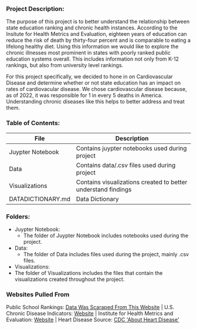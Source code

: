 ### Project Description:
The purpose of this project is to better understand the relationship between state education ranking and chronic health instances. According to the Insitute for Health Metrics and Evaluation, eighteen years of education can reduce the risk of death by thirty-four percent and is comparable to eating a lifelong healthy diet. Using this information we would like to explore the chronic illnesses most prominent in states with poorly ranked public education systems overall. This includes information not only from K-12 rankings, but also from university level rankings.

For this project specifically, we decided to hone in on Cardiovascular Disease and determine whether or not state education has an impact on rates of cardiovacular disease. We chose cardiovascular disease because, as of 2022, it was responsible for 1 in every 5 deaths in America. Understanding chronic diseases like this helps to better address and treat them. 
 
### Table of Contents:
| File | Description |
|------------------|----------------------------|
| Juypter Notebook | Contains juypter notebooks used during project |
| Data | Contains data/.csv files used during project | 
| Visualizations | Contains visualizations created to better understand findings |
|DATADICTIONARY.md | Data Dictionary |


### Folders:
- Juypter Notebook:
  - The folder of Juypter Notebook includes notebooks used during the project.
- Data:
  - The folder of Data includes files used during the project, mainly .csv files.
- Visualizations:
 - The folder of Visualizations includes the files that contain the visualizations created throughout the project.

### Websites Pulled From
Public School Rankings: [Data Was Scaraped From This Website](https://worldpopulationreview.com/state-rankings/public-school-rankings-by-state) |
U.S. Chronic Disease Indicators: [Website](https://catalog.data.gov/dataset/u-s-chronic-disease-indicators) |
Institute for Health Metrics and Evaluation: [Website](https://www.healthdata.org/news-events/newsroom/news-releases/learning-life-higher-level-education-lower-risk-dying#:~:text=18%20years%20of%20education%20reduces,per%20day%20for%2010%20years.) | Heart Disease Source: [CDC 'About Heart Disease'](https://www.cdc.gov/heart-disease/about/?CDC_AAref_Val=https://www.cdc.gov/heartdisease/about.htm)


